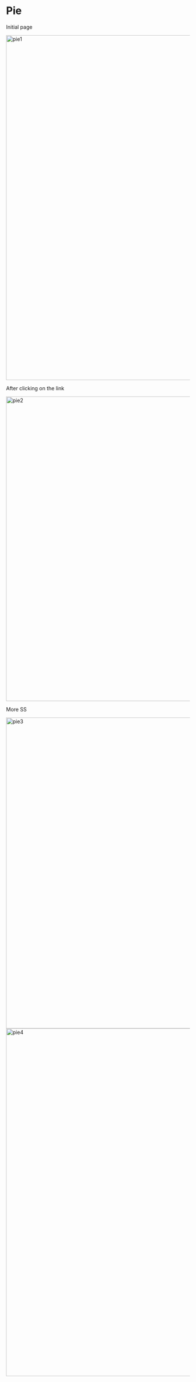 # Pie
Initial page

<img width="943" alt="pie1" src="https://github.com/user-attachments/assets/37cf6994-2313-42c5-a105-05e7638fc07e" />

After clicking on the link

<img width="833" alt="pie2" src="https://github.com/user-attachments/assets/3d42eea5-d608-4fdc-b147-b8c1a96ac73d" />

More SS

<img width="850" alt="pie3" src="https://github.com/user-attachments/assets/27192e3f-e7e0-42f7-adba-81059867045f" />
<img width="951" alt="pie4" src="https://github.com/user-attachments/assets/ffe29637-fbff-4b99-886b-7fc79cca26ef" />

